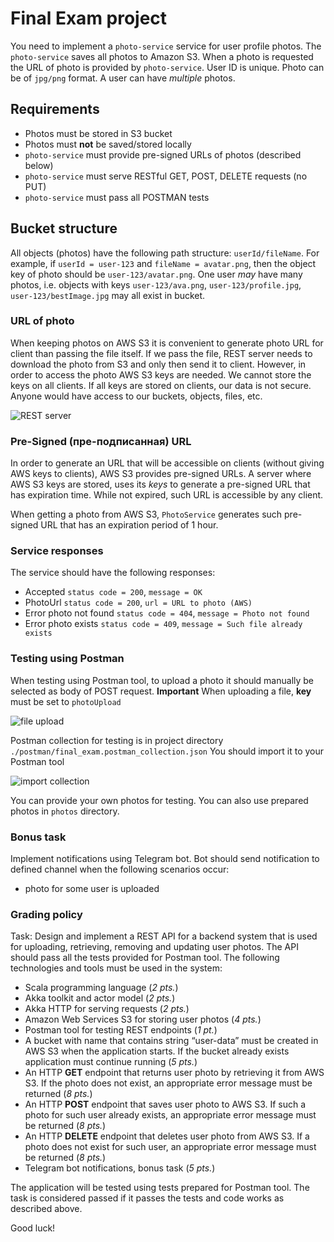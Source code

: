 # Final Exam project

You need to implement a `photo-service` service  for user profile photos. The `photo-service` saves all photos to Amazon S3. 
When a photo is requested the URL of photo is provided by `photo-service`. User ID is unique. Photo can be of `jpg/png` format. A user can have *multiple* photos.

## Requirements
* Photos must be stored in S3 bucket
* Photos must **not** be saved/stored locally
* `photo-service` must provide pre-signed URLs of photos (described below)
* `photo-service` must serve RESTful GET, POST, DELETE requests (no PUT)
* `photo-service` must pass all POSTMAN tests 

## Bucket structure
All objects (photos) have the following path structure: `userId/fileName`. For example, if `userId = user-123` and `fileName = avatar.png`,
then the object key of photo should be `user-123/avatar.png`. One user *may* have many photos, i.e. objects with keys `user-123/ava.png`, `user-123/profile.jpg`, `user-123/bestImage.jpg` may all exist in bucket.

### URL of photo
When keeping photos on AWS S3 it is convenient to generate photo URL for client than passing the file itself. If we pass the file, REST server needs to 
download the photo from S3 and only then send it to client.
However, in order to access the photo AWS S3 keys are needed. We cannot store the keys on all clients. If all keys are stored on clients, 
our data is not secure. Anyone would have access to our buckets, objects, files, etc.

![REST server](documentation/final_exam.png)

### Pre-Signed (пре-подписанная) URL
In order to generate an URL that will be accessible on clients (without giving AWS keys to clients), AWS S3 
provides pre-signed URLs. A server where AWS S3 keys are stored, uses its *keys* to generate a pre-signed URL that has expiration time. 
While not expired, such URL is accessible by any client.

When getting a photo from AWS S3, `PhotoService` generates such pre-signed URL that has an expiration period of 1 hour.

### Service responses
The service should have the following responses:
* Accepted `status code = 200`, `message = OK`
* PhotoUrl `status code = 200`, `url = URL to photo (AWS)`
* Error photo not found `status code = 404`, `message = Photo not found`
* Error photo exists `status code = 409`, `message = Such file already exists`


### Testing using Postman
When testing using Postman tool, to upload a photo it should manually be selected as body of POST request.
**Important** When uploading a file, **key** must be set to `photoUpload`

![file upload](documentation/upload-2.png)

Postman collection for testing is in project directory `./postman/final_exam.postman_collection.json`
You should import it to your Postman tool

![import collection](documentation/upload-3.png)

You can provide your own photos for testing. You can also use prepared photos in `photos` directory.

### Bonus task
Implement notifications using Telegram bot. Bot should send notification to defined channel when the following scenarios occur:
* photo for some user is uploaded

### Grading policy

Task: Design and implement a REST API for a backend system that is used for uploading, retrieving, removing and updating user photos. 
The API should pass all the tests provided for Postman tool. The following technologies and tools must be used in the system: 
* Scala programming language (*2 pts.*)
* Akka toolkit and actor model (*2 pts.*)
* Akka HTTP for serving requests (*2 pts.*)
* Amazon Web Services S3 for storing user photos (*4 pts.*)
* Postman tool for testing REST endpoints (*1 pt.*)
* A bucket with name that contains string “user-data” must be created in AWS S3 when the application starts. 
If the bucket already exists application must continue running (*5 pts.*)
* An HTTP **GET** endpoint that returns user photo by retrieving it from AWS S3. 
If the photo does not exist, an appropriate error message must be returned (*8 pts.*)
* An HTTP **POST** endpoint that saves user photo to AWS S3. If such a photo for such user already exists, an appropriate error message must be returned (*8 pts.*)
* An HTTP **DELETE** endpoint that deletes user photo from AWS S3. If a photo does not exist for such user, an appropriate error message must be returned (*8 pts.*)
* Telegram bot notifications, bonus task (*5 pts.*)

The application will be tested using tests prepared for Postman tool. The task is considered passed if it passes the tests and code works as described above.


Good luck!

